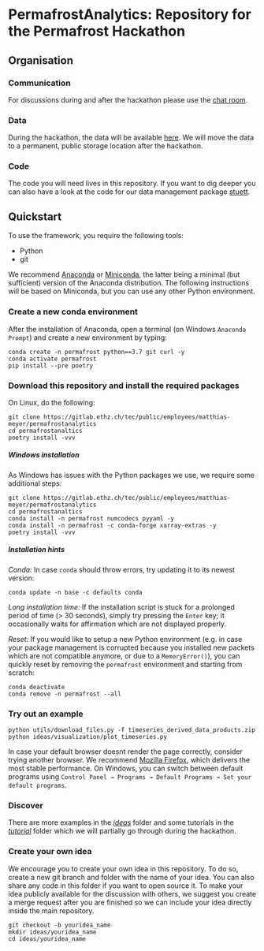 # PermafrostAnalytics: Repository for the Permafrost Hackathon

## Organisation

### Communication
For discussions during and after the hackathon please use the [chat room](https://matrix.to/#/!DncqFOaoXsgUnageDH:matrix.ee.ethz.ch?via=matrix.ee.ethz.ch).

### Data
During the hackathon, the data will be available [here](). We will move the data to a permanent, public storage location after the hackathon.

### Code
The code you will need lives in this repository. If you want to dig deeper you can also have a look at the code for our data management package [stuett](https://gitlab.ethz.ch/tec/public/employees/matthias-meyer/stuett).

## Quickstart

To use the framework, you require the following tools:

* Python
* git

We recommend [Anaconda](https://www.anaconda.com/distribution/) or [Miniconda](https://docs.conda.io/en/latest/miniconda.html), the latter being a minimal (but sufficient) version of the Anaconda distribution. The following instructions will be based on Miniconda, but you can use any other Python environment.

### Create a new conda environment

After the installation of Anaconda, open a terminal (on Windows `Anaconda Prompt`) and create a new environment by typing:

```
conda create -n permafrost python==3.7 git curl -y
conda activate permafrost
pip install --pre poetry
```

### Download this repository and install the required packages

On Linux, do the following:

```
git clone https://gitlab.ethz.ch/tec/public/employees/matthias-meyer/permafrostanalytics
cd permafrostanaltics
poetry install -vvv
```

##### Windows installation

As Windows has issues with the Python packages we use, we require some additional steps:

```
git clone https://gitlab.ethz.ch/tec/public/employees/matthias-meyer/permafrostanalytics
cd permafrostanaltics
conda install -n permafrost numcodecs pyyaml -y
conda install -n permafrost -c conda-forge xarray-extras -y
poetry install -vvv
```

##### Installation hints

*Conda:* In case `conda` should throw errors, try updating it to its newest version:

    conda update -n base -c defaults conda
    
*Long installation time:* If the installation script is stuck for a prolonged period of time (> 30 seconds), simply try pressing the `Enter` key; it occasionally waits for affirmation which are not displayed properly.

*Reset:* If you would like to setup a new Python environment (e.g. in case your package management is corrupted because you installed new packets which are not compatible anymore, or due to a `MemoryError()`), you can quickly reset by removing the `permafrost` environment and starting from scratch:

```
conda deactivate
conda remove -n permafrost --all
```

### Try out an example
```
python utils/download_files.py -f timeseries_derived_data_products.zip
python ideas/visualization/plot_timeseries.py
```

In case your default browser doesnt render the page correctly, consider trying another browser. We recommend [Mozilla Firefox](https://www.mozilla.org/en-US/firefox/new/), which delivers the most stable performance.
On Windows, you can switch between default programs using `Control Panel → Programs → Default Programs → Set your default programs`.

### Discover
There are more examples in the [_ideas_](./ideas) folder and some tutorials in the [_tutorial_](./tutorial) folder which we will partially go through during the hackathon.

### Create your own idea
We encourage you to create your own idea in this repository. To do so, create a new git branch and folder with the name of your idea. You can also share any code in this folder if you want to open source it.
To make your idea publicly available for the discussion with others, we suggest you create a merge request after you are finished so we can include your idea directly inside the main repository.

```
git checkout -b youridea_name
mkdir ideas/youridea_name
cd ideas/youridea_name
```

